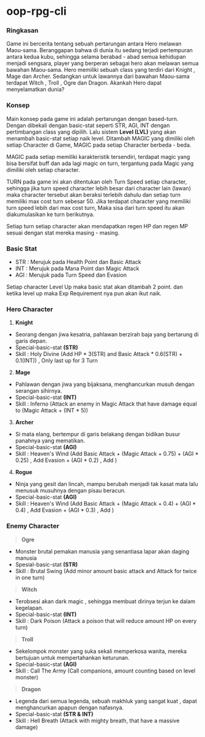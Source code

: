 # oop-rpg-cli

### Ringkasan

Game ini bercerita tentang sebuah pertarungan antara Hero melawan Maou-sama. Beranggapan bahwa di dunia itu sedang terjadi pertempuran antara kedua kubu, sehingga selama berabad - abad semua kehidupan menjadi sengsara, player yang berperan sebagai hero akan melawan semua bawahan Maou-sama. Hero memiliki sebuah class yang terdiri dari Knight , Mage dan Archer. Sedangkan untuk lawannya dari bawahan Maou-sama terdapat Witch , Troll , Ogre dan Dragon. Akankah Hero dapat menyelamatkan dunia?

### Konsep

Main konsep pada game ini adalah pertarungan dengan based-turn. Dengan dibekali dengan basic-stat seperti STR, AGI, INT dengan pertimbangan class yang dipilih. Lalu sistem **Level (LVL)** yang akan menambah basic-stat setiap naik level. Ditambah MAGIC yang dimiliki oleh setiap Character di Game, MAGIC pada setiap Character berbeda - beda.

MAGIC pada setiap memiliki karakteristik tersendiri, terdapat magic yang bisa bersifat buff dan ada lagi magic on turn, tergantung pada Magic yang dimiliki oleh setiap character. 

TURN pada game ini akan ditentukan oleh Turn Speed setiap character, sehingga jika turn speed character lebih besar dari character lain (lawan) maka character tersebut akan beraksi terlebih dahulu dan setiap turn memiliki max cost turn sebesar 50. Jika terdapat character yang memiliki turn speed lebih dari max cost turn, Maka sisa dari turn speed itu akan diakumulasikan ke turn berikutnya.

Setiap turn setiap character akan mendapatkan regen HP dan regen MP sesuai dengan stat mereka masing - masing.

### Basic Stat

- STR : Merujuk pada Health Point dan Basic Attack
- INT : Merujuk pada Mana Point dan Magic Attack
- AGI : Merujuk pada Turn Speed dan Evasion

Setiap character Level Up maka basic stat akan ditambah 2 point. dan ketika level up maka Exp Requirement nya pun akan ikut naik.

### Hero Character

1. **Knight**
- Seorang dengan jiwa kesatria, pahlawan berzirah baja yang bertarung di garis depan.
- Special-basic-stat **(STR)**
- Skill : Holy Divine (Add HP * 3(STR) and Basic Attack * 0.6(STR) + 0.1(INT)) , Only last up for 3 Turn

2. **Mage**
- Pahlawan dengan jiwa yang bijaksana, menghancurkan musuh dengan serangan sihirnya.
- Special-basic-stat **(INT)**
- Skill : Inferno (Attack an enemy in Magic Attack that have damage equal to (Magic Attack + (INT * 5))

3. **Archer**
- Si mata elang, bertempur di garis belakang dengan bidikan busur panahnya yang mematikan.
- Special-basic-stat **(AGI)**
- Skill : Heaven's Wind (Add Basic Attack + (Magic Attack + 0.75) + (AGI * 0.25) , Add Evasion + (AGI * 0.2) , Add )

4. **Rogue**
- Ninja yang gesit dan lincah, mampu berubah menjadi tak kasat mata lalu menusuk musuhnya dengan pisau beracun.
- Special-basic-stat **(AGI)**
- Skill : Heaven's Wind (Add Basic Attack + (Magic Attack + 0.4) + (AGI * 0.4) , Add Evasion + (AGI * 0.3) , Add )

### Enemy Character

> **Ogre**
- Monster brutal pemakan manusia yang senantiasa lapar akan daging manusia
- Spesial-basic-stat **(STR)**
- Skill : Brutal Swing (Add minor amount basic attack and Attack for twice in one turn) 

> **Witch**
- Terobsesi akan dark magic , sehingga membuat dirinya terjun ke dalam kegelapan.
- Special-basic-stat **(INT)**
- Skill : Dark Poison (Attack a poison that will reduce amount HP on every turn)

> **Troll** 
- Sekelompok monster yang suka sekali memperkosa wanita, mereka bertujuan untuk mempertahankan keturunan.
- Special-basic-stat **(AGI)**
- Skill : Call The Army (Call companions, amount counting based on level monster)

> **Dragon**
- Legenda dari semua legenda, sebuah makhluk yang sangat kuat , dapat menghancurkan apapun dengan nafasnya.
- Special-basic-stat **(STR & INT)**
- Skill : Hell Breath (Attack with mighty breath, that have a massive damage)
